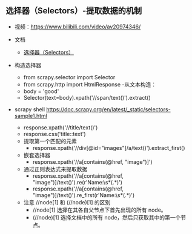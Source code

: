 ## 选择器（Selectors）-提取数据的机制

- 视频：https://www.bilibili.com/video/av20974346/
- 文档
    - [选择器（Selectors）](https://oner-wv.gitbooks.io/scrapy_zh/content/%E5%9F%BA%E6%9C%AC%E6%A6%82%E5%BF%B5/%E9%80%89%E6%8B%A9%E5%99%A8.html)

- 构造选择器
    - from scrapy.selector import Selector
    - from scrapy.http import HtmlResponse
-从文本构造：
    - body = '<html><body><span>good</span></body></html>'
    - Selector(text=body).xpath('//span/text()').extract()

- scrapy shell https://doc.scrapy.org/en/latest/_static/selectors-sample1.html
    - response.xpath('//title/text()')
    - response.css('title::text')
    - 提取第一个匹配的元素
        - response.xpath('//div[@id="images"]/a/text()').extract_first()
    - 嵌套选择器
        - response.xpath('//a[contains(@href, "image")]')
    - 通过正则表达式来提取数据
        - response.xpath('//a[contains(@href, "image")]/text()').re(r'Name:\s*(.*)')
        - response.xpath('//a[contains(@href, "image")]/text()').re_first(r'Name:\s*(.*)')
    - 注意 //node[1] 和 (//node)[1] 的区别
        - //node[1] 选择在其各自父节点下首先出现的所有 node。
        - (//node)[1] 选择文档中的所有 node，然后只获取其中的第一个节点。    
